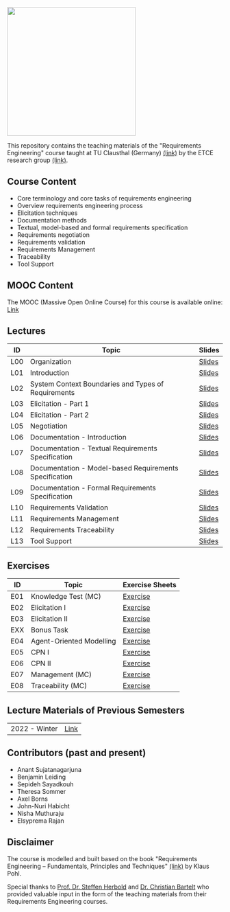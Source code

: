 <img src="https://www.presse.tu-clausthal.de/fileadmin/Presse/images/Corporate_Design/Logo/Logo_TUC_en_CMYK.jpg" width="300">

This repository contains the teaching materials of the "Requirements Engineering" course taught at TU Clausthal (Germany) [(link)](https://www.isse.tu-clausthal.de/en/) by the ETCE research group [(link)](https://etce-lab.com).

## Course Content

- Core terminology and core tasks of requirements engineering
- Overview requirements engineering process
- Elicitation techniques
- Documentation methods
- Textual, model-based and formal requirements specification
- Requirements negotiation
- Requirements validation
- Requirements Management
- Traceability
- Tool Support
  

## MOOC Content
The MOOC (Massive Open Online Course) for this course is available online: [Link](https://re.etce-lab.de/)


## Lectures

| ID  | Topic                                               | Slides                                                                   |
|-----|-----------------------------------------------------|--------------------------------------------------------------------------|
| L00 | Organization                                        | [Slides](RE-L00-Organization.pdf)                                        |
| L01 | Introduction                                        | [Slides](RE-L01-Introduction.pdf)                                        |
| L02 | System Context Boundaries and Types of Requirements | [Slides](RE-L02-System-Context-Boundaries-and-Types-of-Requirements.pdf) |
| L03 | Elicitation - Part 1                                | [Slides](RE-L03-Elicitation--Part-1.pdf)                                 |
| L04 | Elicitation - Part 2                                | [Slides](RE-L04-Elicitation--Part-2.pdf)                                 |
| L05 | Negotiation                                         | [Slides](RE-L05-Negotiation.pdf)                                         |
| L06 | Documentation - Introduction                        | [Slides](RE-L06-Documentation--Introduction.pdf)                         |
| L07 | Documentation - Textual Requirements Specification  | [Slides](RE-L07-Documentation--Textual.pdf)                              |
| L08 | Documentation - Model-based Requirements Specification | [Slides](RE-L08-Documentation--Model-based.pdf)                          |
| L09 | Documentation - Formal Requirements Specification   | [Slides](RE-L09-Documentation--Formal.pdf)                               |
| L10 | Requirements Validation                             | [Slides](RE-L10-Validation.pdf)                                          |
| L11 | Requirements Management                             | [Slides](RE-L12_Management.pdf)                                          |
| L12 | Requirements Traceability                           | [Slides](RE-L11_Traceability.pdf)                                        |
| L13 | Tool Support                                        | [Slides](RE-L13_Tool-Support.pdf)                                        |


## Exercises

| ID  | Topic                    | Exercise Sheets                                                             |
|-----|--------------------------|-----------------------------------------------------------------------------|
| E01 | Knowledge Test (MC)      | [Exercise](Exercises/E01-Knowledge-Test-MC/E01-Inital-MC-Knowledgetest.pdf) |
| E02 | Elicitation I            | [Exercise](Exercises/E02-Elicitation-I/E02-Elicitation-I.pdf)               |
| E03 | Elicitation II           | [Exercise](Exercises/E02-Elicitation-II/E03-Elicitation-II.pdf)             |
| EXX | Bonus Task               | [Exercise](Exercises/EXX-Bonus-Task/EXX-Bonus-Task.pdf)                      
| E04 | Agent-Oriented Modelling | [Exercise](Exercises/E04-AOM/E04-AOM.pdf)                                   |
| E05 | CPN I                    | [Exercise](Exercises/E05-CPN-I/E05-CPN-I.pdf)                               |
| E06 | CPN II                   | [Exercise](Exercises/E06-CPN-II/E06-CPN-II.pdf)                             |
| E07 | Management (MC)          | [Exercise](Exercises/E07-Management/E07-Management-MC.pdf)                  |
| E08 | Traceability (MC)        | [Exercise](Exercises/E08-Traceability/E08-Traceability-MC.pdf)              |
                                

## Lecture Materials of Previous Semesters

|               |                                         |
|---------------|-----------------------------------------|
| 2022 - Winter | [Link](0_ARCHIVE/Winter-2022/README.md) |

## Contributors (past and present)
- Anant Sujatanagarjuna
- Benjamin Leiding
- Sepideh Sayadkouh
- Theresa Sommer
- Axel Borns
- John-Nuri Habicht
- Nisha Muthuraju
- Elsyprema Rajan

## Disclaimer

The course is modelled and built based on the book "Requirements Engineering – Fundamentals, Principles and Techniques" [(link)](https://link.springer.com/de/book/9783642125775) by Klaus Pohl.

Special thanks to [Prof. Dr. Steffen Herbold](https://www.fim.uni-passau.de/ai-engineering/) and [Dr. Christian Bartelt](www.uni-mannheim.de/ines/ueber-uns/wissenschaftliche-mitarbeiterinnen-und-mitarbeiter/dr-christian-bartelt/) who provided valuable input in the form of the teaching materials from their Requirements Engineering courses.
